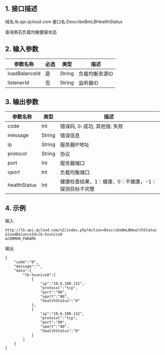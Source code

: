 ## 1. 接口描述
域名:lb.api.qcloud.com
接口名:DescribeBmLBHealthStatus

查询黑石负载均衡健康状态

## 2. 输入参数
| 参数名称 | 必选  | 类型 | 描述 |
|---------|---------|---------|---------|
| loadBalanceId | 是 | String | 负载均衡资源ID|
| listenerId | 否 | String | 监听器ID|


## 3. 输出参数
| 参数名称 | 类型 | 描述 |
|---------|---------|---------|
| code | Int | 错误码, 0: 成功, 其他值: 失败|
| message | String | 错误信息|
| ip | String | 服务器IP地址| 
| protocol | String | 协议 | 
| port | Int | 服务器端口| 
| vport | Int | 负载均衡端口| 
| healthStatus | Int | 健康检查结果，1：健康，0：不健康，-1：探测目标不完整| 


## 4. 示例
输入
```
http://lb.api.qcloud.com/v2/index.php?Action=DescribeBmLBHealthStatus
&loadBalanceId=lb-5xunivs0
&COMMON_PARAMS
```
输出
```
{
    "code":"0",
    "message":"",
    "data":{
        "lb-5xunivs0":[
            {
                "ip":"10.6.100.131",
                "protocol":"tcp",
                "port":"80",
                "vport":"80",
                "healthStatus":"0"
            },
            {
                "ip":"10.6.100.132",
                "protocol":"tcp",
                "port":"80",
                "vport":"80",
                "healthStatus":"0"
            }
        ]
    }
}
```

